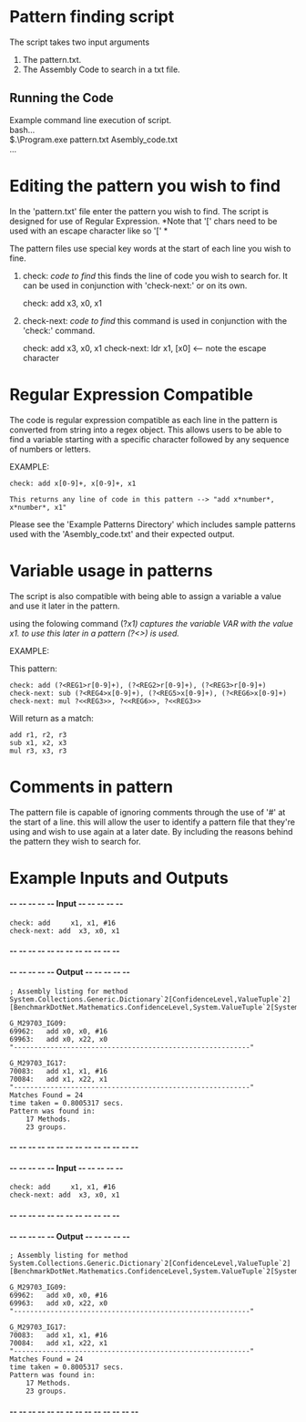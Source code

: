 # Pattern finding script

The script takes two input arguments 
1. The pattern.txt.
2. The Assembly Code to search in a txt file.

## Running the Code

Example command line execution of script.  
	bash...  
		$.\Program.exe pattern.txt Asembly_code.txt  
	...  

# Editing the pattern you wish to find
In the 'pattern.txt' file enter the pattern you wish to find.
The script is designed for use of Regular Expression.
*Note that '[' chars need to be used with an escape character like so '\[' *

The pattern files use special key words at the start of each line you wish to fine.

1. check: *code to find*
	this finds the line of code you wish to search for. It can be used in conjunction with 'check-next:'
	or on its own.

	check: add x3, x0, x1

2. check-next: *code to find*
	this command is used in conjunction with the 'check:' command. 

	check: add x3, x0, x1
	check-next: ldr     x1, \[x0\]   <-- note the escape character

# Regular Expression Compatible

The code is regular expression compatible as each line in the pattern is converted from string into a regex object.
This allows users to be able to find a variable starting with a specific character followed by any sequence of numbers or letters.

EXAMPLE:

	check: add x[0-9]+, x[0-9]+, x1

	This returns any line of code in this pattern --> "add x*number*, x*number*, x1"

Please see the 'Example Patterns Directory' which includes sample patterns used with the 'Asembly_code.txt' and their expected output.

# Variable usage in patterns  

The script is also compatible with being able to assign a variable a value and use it later in the pattern.

using the folowing command (?<VAR>x1) captures the variable VAR with the value x1.
to use this later in a pattern (?<<VAR>>) is used.

EXAMPLE:

This pattern:

	check: add (?<REG1>r[0-9]+), (?<REG2>r[0-9]+), (?<REG3>r[0-9]+)
	check-next: sub (?<REG4>x[0-9]+), (?<REG5>x[0-9]+), (?<REG6>x[0-9]+)
	check-next: mul ?<<REG3>>, ?<<REG6>>, ?<<REG3>>


Will return as a match:

	add r1, r2, r3
	sub x1, x2, x3
	mul r3, x3, r3

# Comments in pattern
The pattern file is capable of ignoring comments through the use of '#' at the start of a line.
this will allow the user to identify a pattern file that they're using and wish to use again at a later date. By including the
reasons behind the pattern they wish to search for.


# Example Inputs and Outputs

#### -- -- -- -- -- Input -- -- -- -- --

	check: add     x1, x1, #16
	check-next: add  x3, x0, x1

#### -- -- -- -- -- -- -- -- -- -- -- --
#### -- -- -- -- -- Output -- -- -- -- --

	; Assembly listing for method System.Collections.Generic.Dictionary`2[ConfidenceLevel,ValueTuple`2][BenchmarkDotNet.Mathematics.ConfidenceLevel,System.ValueTuple`2[System.Int32,System.Int32]]:FindValue(int):byref:this

	G_M29703_IG09:  
	69962:	 add x0, x0, #16  
	69963:	 add x0, x22, x0  
	"----------------------------------------------------------"

	G_M29703_IG17:  
	70083:	 add x1, x1, #16  
	70084:	 add x1, x22, x1  
	"----------------------------------------------------------"  
	Matches Found = 24  
	time taken = 0.8005317 secs.  
	Pattern was found in:  
		17 Methods.   
		23 groups.
#### -- -- -- -- -- -- -- -- -- -- -- -- -- -- 

#### -- -- -- -- -- Input -- -- -- -- --
	check: add     x1, x1, #16
	check-next: add  x3, x0, x1
#### -- -- -- -- -- -- -- -- -- -- -- --

#### -- -- -- -- -- Output -- -- -- -- --
	; Assembly listing for method System.Collections.Generic.Dictionary`2[ConfidenceLevel,ValueTuple`2][BenchmarkDotNet.Mathematics.ConfidenceLevel,System.ValueTuple`2[System.Int32,System.Int32]]:FindValue(int):byref:this
	
	G_M29703_IG09:  
	69962:	 add x0, x0, #16  
	69963:	 add x0, x22, x0  
	"----------------------------------------------------------"
	
	G_M29703_IG17:  
	70083:	 add x1, x1, #16  
	70084:	 add x1, x22, x1  
	"----------------------------------------------------------"  
	Matches Found = 24  
	time taken = 0.8005317 secs.  
	Pattern was found in:  
		17 Methods.   
		23 groups.
#### -- -- -- -- -- -- -- -- -- -- -- -- -- -- 